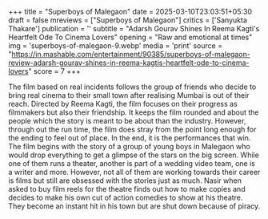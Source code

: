 +++
title = "Superboys of Malegaon"
date = 2025-03-10T23:03:51+05:30
draft = false
mreviews = ["Superboys of Malegaon"]
critics = ['Sanyukta Thakare']
publication = ''
subtitle = "Adarsh Gourav Shines In Reema Kagti's Heartfelt Ode To Cinema Lovers"
opening = "Raw and emotional at times"
img = 'superboys-of-malegaon-9.webp'
media = 'print'
source = "https://in.mashable.com/entertainment/90385/superboys-of-malegaon-review-adarsh-gourav-shines-in-reema-kagtis-heartfelt-ode-to-cinema-lovers"
score = 7
+++

The film based on real incidents follows the group of friends who decide to bring real cinema to their small town after realising Mumbai is out of their reach. Directed by Reema Kagti, the film focuses on their progress as filmmakers but also their friendship. It keeps the film rounded and about the people which the story is meant to be about than the industry. However, through out the run time, the film does stray from the point long enough for the ending to feel out of place. In the end, it is the performances that win. The film begins with the story of a group of young boys in Malegaon who would drop everything to get a glimpse of the stars on the big screen. While one of them runs a theater, another is part of a wedding video team, one is a writer and more. However, not all of them are working towards their career is films but still are obsessed with the stories just as much. Nasir when asked to buy film reels for the theatre finds out how to make copies and decides to make his own cut of action comedies to show at his theatre. They become an instant hit in his town but are shut down because of piracy.
